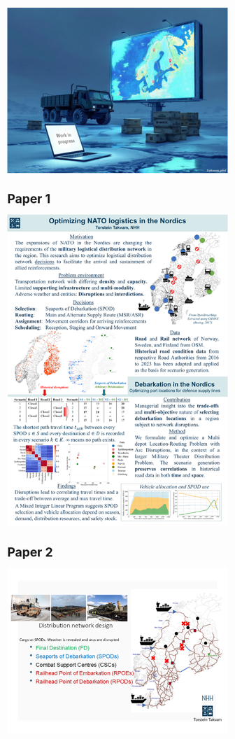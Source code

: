 ![Alt text](background.png)

# Paper 1
![Alt text](Poster_Debarkation.png)

# Paper 2
![Alt text](Summary_Reinforcing.png)
